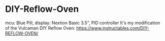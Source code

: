 # DIY-Reflow-Oven
mcu: Blue Pill, display: Nextion Basic 3.5", PID controller
It's my modification of the Vulcaman DIY Reflow Oven: https://www.instructables.com/DIY-REFLOW-OVEN/

